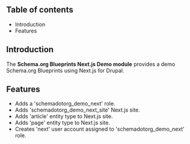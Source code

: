 Table of contents
-----------------

* Introduction
* Features


Introduction
------------

The **Schema.org Blueprints Next.js Demo module** provides a demo Schema.org 
Blueprints using Next.js for Drupal.


Features
--------

- Adds a 'schemadotorg_demo_next' role.
- Adds 'schemadotorg_demo_next_site' Next.js site.
- Adds 'article' entity type to Next.js site.
- Adds 'page' entity type to Next.js site.
- Creates 'next' user account assigned to 'schemadotorg_demo_next' role.
